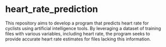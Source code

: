 # heart_rate_prediction
This repository aims to develop a program that predicts heart rate for cyclists using artificial intelligence tools. By leveraging a dataset of training files with various variables, including heart rate, the program seeks to provide accurate heart rate estimates for files lacking this information.
